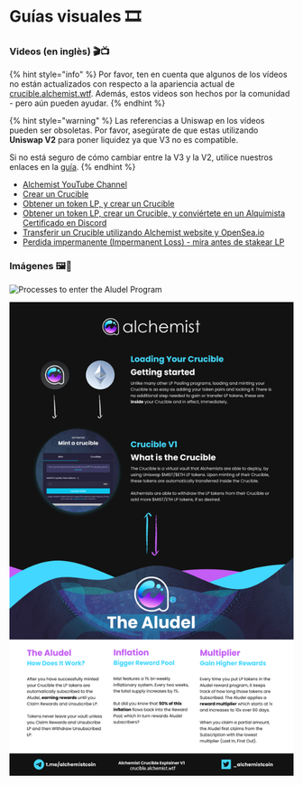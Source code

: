 # Guías visuales 🎞

### **Videos \(en inglès\) 🎬📺**

{% hint style="info" %}
Por favor, ten en cuenta que algunos de los vídeos no están actualizados con respecto a la apariencia actual de [crucible.alchemist.wtf](http://crucible.alchemist.wtf/). Además, estos videos son hechos por la comunidad - pero aún pueden ayudar. 
{% endhint %}

{% hint style="warning" %}
Las referencias a Uniswap en los vídeos pueden ser obsoletas. Por favor, asegúrate de que estas utilizando **Uniswap V2** para poner liquidez ya que V3 no es compatible.

Si no está seguro de cómo cambiar entre la V3 y la V2, utilice nuestros enlaces en la [guía](https://app.gitbook.com/@alchemist-docs/s/mist/~/drafts/-M_aTwaVOksvpE2u3Iv7/v/spanish/acquiring-and-subscribing).
{% endhint %}

* [Alchemist YouTube Channel](https://www.youtube.com/channel/UCIs4LugynLei2TN__lJh-6Q)
* [Crear un Crucible](https://www.youtube.com/watch?v=Rl9Rf-3Sp-8)
* [Obtener un token LP,  y crear un Crucible](https://www.youtube.com/watch?v=Ga1qcQ6x3as)
* [Obtener un token LP, crear un Crucible, y conviértete en un Alquimista Certificado en Discord](https://www.youtube.com/watch?v=k7MO1QpqCds)
* [Transferir un Crucible utilizando Alchemist website y OpenSea.io](https://www.youtube.com/watch?v=i2MCYimelBM)
* [Perdida impermanente \(Impermanent Loss\) - mira antes de stakear LP](https://www.youtube.com/watch?v=8XJ1MSTEuU0)

### **Im**á**genes 🖼🎨**

![Processes to enter the Aludel Program](https://i.imgur.com/7sK0Jr2.png)

![The idea behind the Audel](../.gitbook/assets/visual-guide-2-after.jpg)



